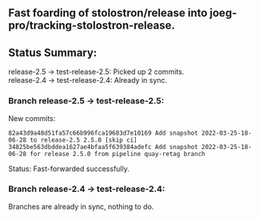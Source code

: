 ## Fast foarding of stolostron/release into joeg-pro/tracking-stolostron-release.

## Status Summary:

release-2.5 -> test-release-2.5: Picked up 2 commits.  
release-2.4 -> test-release-2.4: Already in sync.  

### Branch release-2.5 -> test-release-2.5:

New commits:

```
82a43d9a48d51fa57c66b996fca19683d7e10169 Add snapshot 2022-03-25-18-06-28 to release-2.5 2.5.0 [skip ci]
34825be563dbddea1627ae4bfaa5f639384adefc Add snapshot 2022-03-25-18-06-28 for release 2.5.0 from pipeline quay-retag branch
```

Status: Fast-forwarded successfully.

### Branch release-2.4 -> test-release-2.4:

Branches are already in sync, nothing to do.
